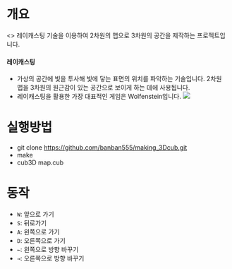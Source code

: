 # 개요
<>
레이캐스팅 기술을 이용하여 2차원의 맵으로 3차원의 공간을 제작하는 프로젝트입니다.
#### 레이캐스팅
- 가상의 공간에 빛을 투사해 빛에 닿는 표면의 위치를 파악하는 기술입니다. 2차원 맵을 3차원의 원근감이 있는 공간으로 보이게 하는 데에 사용됩니다. 
- 레이캐스팅을 활용한 가장 대표적인 게임은 Wolfenstein입니다.
![](https://namu.wiki/jump/AMqJNOZwiPPlpmXgWIgjZGmA29S0oyIqQCKGwM9Yn1qIytpK95nl8G3LhBqzb4FVb%2BZm5F2cAVzNU6iXZqKkPQ%3D%3D)

# 실행방법
- git clone https://github.com/banban555/making_3Dcub.git
- make
- cub3D map.cub

# 동작
- `W`: 앞으로 가기
- `S`: 뒤로가기
- `A`: 왼쪽으로 가기
- `D`: 오른쪽으로 가기
- `←`: 왼쪽으로 방향 바꾸기
- `→`: 오른쪽으로 방향 바꾸기


